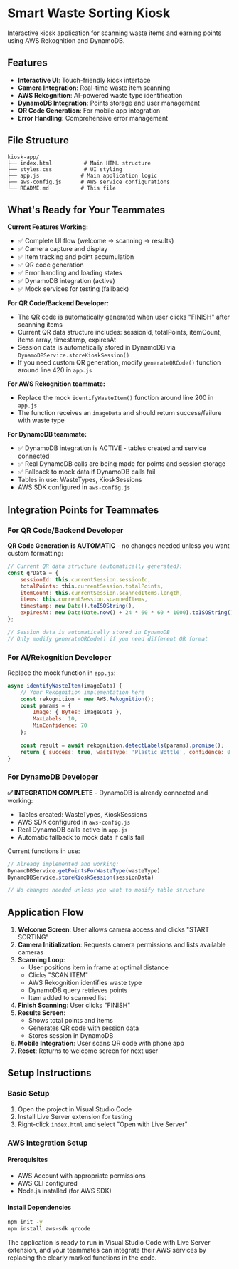 # Smart Waste Sorting Kiosk

Interactive kiosk application for scanning waste items and earning points using AWS Rekognition and DynamoDB.

## Features

- **Interactive UI**: Touch-friendly kiosk interface
- **Camera Integration**: Real-time waste item scanning
- **AWS Rekognition**: AI-powered waste type identification
- **DynamoDB Integration**: Points storage and user management
- **QR Code Generation**: For mobile app integration
- **Error Handling**: Comprehensive error management

## File Structure

```
kiosk-app/
├── index.html          # Main HTML structure
├── styles.css          # UI styling
├── app.js             # Main application logic
├── aws-config.js      # AWS service configurations
└── README.md          # This file
```

## What's Ready for Your Teammates

**Current Features Working:**
- ✅ Complete UI flow (welcome → scanning → results)
- ✅ Camera capture and display
- ✅ Item tracking and point accumulation
- ✅ QR code generation
- ✅ Error handling and loading states
- ✅ DynamoDB integration (active)
- ✅ Mock services for testing (fallback)

**For QR Code/Backend Developer:**
- The QR code is automatically generated when user clicks "FINISH" after scanning items
- Current QR data structure includes: sessionId, totalPoints, itemCount, items array, timestamp, expiresAt
- Session data is automatically stored in DynamoDB via `DynamoDBService.storeKioskSession()`
- If you need custom QR generation, modify `generateQRCode()` function around line 420 in `app.js`

**For AWS Rekognition teammate:**
- Replace the mock `identifyWasteItem()` function around line 200 in `app.js`
- The function receives an `imageData` and should return success/failure with waste type

**For DynamoDB teammate:**
- ✅ DynamoDB integration is ACTIVE - tables created and service connected
- ✅ Real DynamoDB calls are being made for points and session storage
- ✅ Fallback to mock data if DynamoDB calls fail
- Tables in use: WasteTypes, KioskSessions
- AWS SDK configured in `aws-config.js`

## Integration Points for Teammates

### For QR Code/Backend Developer

**QR Code Generation is AUTOMATIC** - no changes needed unless you want custom formatting:

```javascript
// Current QR data structure (automatically generated):
const qrData = {
    sessionId: this.currentSession.sessionId,
    totalPoints: this.currentSession.totalPoints,
    itemCount: this.currentSession.scannedItems.length,
    items: this.currentSession.scannedItems,
    timestamp: new Date().toISOString(),
    expiresAt: new Date(Date.now() + 24 * 60 * 60 * 1000).toISOString()
};

// Session data is automatically stored in DynamoDB
// Only modify generateQRCode() if you need different QR format
```

### For AI/Rekognition Developer

Replace the mock function in `app.js`:

```javascript
async identifyWasteItem(imageData) {
    // Your Rekognition implementation here
    const rekognition = new AWS.Rekognition();
    const params = {
        Image: { Bytes: imageData },
        MaxLabels: 10,
        MinConfidence: 70
    };
    
    const result = await rekognition.detectLabels(params).promise();
    return { success: true, wasteType: 'Plastic Bottle', confidence: 0.95 };
}
```

### For DynamoDB Developer

**✅ INTEGRATION COMPLETE** - DynamoDB is already connected and working:

- Tables created: WasteTypes, KioskSessions
- AWS SDK configured in `aws-config.js`
- Real DynamoDB calls active in `app.js`
- Automatic fallback to mock data if calls fail

Current functions in use:
```javascript
// Already implemented and working:
DynamoDBService.getPointsForWasteType(wasteType)
DynamoDBService.storeKioskSession(sessionData)

// No changes needed unless you want to modify table structure
```

## Application Flow

1. **Welcome Screen**: User allows camera access and clicks "START SORTING"
2. **Camera Initialization**: Requests camera permissions and lists available cameras
3. **Scanning Loop**:
   - User positions item in frame at optimal distance
   - Clicks "SCAN ITEM"
   - AWS Rekognition identifies waste type
   - DynamoDB query retrieves points
   - Item added to scanned list
4. **Finish Scanning**: User clicks "FINISH"
5. **Results Screen**: 
   - Shows total points and items
   - Generates QR code with session data
   - Stores session in DynamoDB
6. **Mobile Integration**: User scans QR code with phone app
7. **Reset**: Returns to welcome screen for next user

## Setup Instructions

### Basic Setup

1. Open the project in Visual Studio Code
2. Install Live Server extension for testing
3. Right-click `index.html` and select "Open with Live Server"

### AWS Integration Setup

#### Prerequisites
- AWS Account with appropriate permissions
- AWS CLI configured
- Node.js installed (for AWS SDK)

#### Install Dependencies
```bash
npm init -y
npm install aws-sdk qrcode
```

The application is ready to run in Visual Studio Code with Live Server extension, and your teammates can integrate their AWS services by replacing the clearly marked functions in the code.
